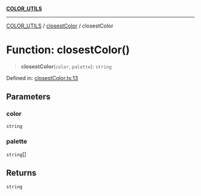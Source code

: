 [**COLOR_UTILS**](../../README.md)

***

[COLOR_UTILS](../../README.md) / [closestColor](../README.md) / closestColor

# Function: closestColor()

> **closestColor**(`color`, `palette`): `string`

Defined in: [closestColor.ts:13](https://github.com/dailker/everyutil/blob/fb6c9c837496f567cf7883b581cd27d1c9507ebe/src/color/closestColor.ts#L13)

## Parameters

### color

`string`

### palette

`string`[]

## Returns

`string`
